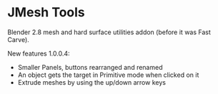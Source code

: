 # JMesh Tools
Blender 2.8 mesh and hard surface utilities addon (before it was Fast Carve).

New features 1.0.0.4:

* Smaller Panels, buttons rearranged and renamed
* An object gets the target in Primitive mode when clicked on it
* Extrude meshes by using the up/down arrow keys
